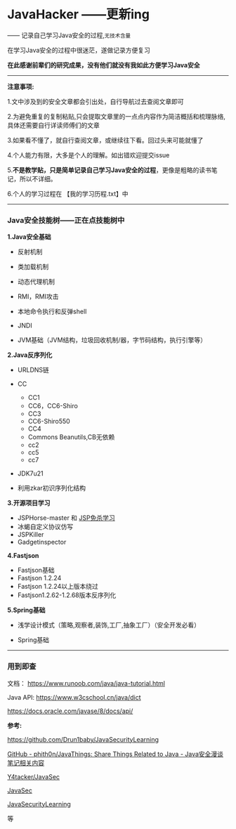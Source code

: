 # JavaHacker ——更新ing

—— 记录自己学习Java安全的过程,`无技术含量`

在学习Java安全的过程中很迷茫，遂做记录方便复习

**在此感谢前辈们的研究成果，没有他们就没有我如此方便学习Java安全**

---

**注意事项:**

1.文中涉及到的安全文章都会引出处，自行导航过去查阅文章即可

2.为避免重复的复制粘贴,只会提取文章里的一点点内容作为简洁概括和梳理脉络,具体还需要自行详读师傅们的文章

3.如果看不懂了，就自行查阅文章，或继续往下看。回过头来可能就懂了

4.个人能力有限，大多是个人的理解。如出错欢迎提交issue

5.**不是教学贴，只是简单记录自己学习Java安全的过程**，更像是粗略的读书笔记，所以不详细。

6.个人的学习过程在 【我的学习历程.txt】中

---

### Java安全技能树——正在点技能树中

**1.Java安全基础**

- 反射机制

-  类加载机制
-  动态代理机制
-  RMI，RMI攻击
-  本地命令执行和反弹shell
-  JNDI
-  JVM基础（JVM结构，垃圾回收机制/器，字节码结构，执行引擎等）

**2.Java反序列化**

- URLDNS链
- CC

  - CC1
  - CC6，CC6-Shiro
  - CC3
  - CC6-Shiro550
  - CC4
  - Commons Beanutils,CB无依赖
  - cc2
  - cc5
  - cc7
- JDK7u21
- 利用zkar初识序列化结构

**3.开源项目学习**

- JSPHorse-master	和 [JSP免杀学习](https://tttang.com/archive/1315/#toc_0x00)
- 冰蝎自定义协议仿写
- JSPKiller
- Gadgetinspector

**4.Fastjson**

- Fastjson基础
- Fastjson 1.2.24
- Fastjson 1.2.24以上版本绕过
- Fastjson1.2.62-1.2.68版本反序列化

**5.Spring基础**

- 浅学设计模式（策略,观察者,装饰,工厂,抽象工厂）（安全开发必看）

- Spring基础

---

### 用到即查

文档：
https://www.runoob.com/java/java-tutorial.html

Java API:
https://www.w3cschool.cn/java/dict

https://docs.oracle.com/javase/8/docs/api/

**参考:**

https://github.com/Drun1baby/JavaSecurityLearning

[GitHub - phith0n/JavaThings: Share Things Related to Java - Java安全漫谈笔记相关内容](https://github.com/phith0n/JavaThings)

[Y4tacker/JavaSec](https://github.com/Y4tacker/JavaSec)

[JavaSec](https://javasec.org/)

[JavaSecurityLearning](https://github.com/Drun1baby/JavaSecurityLearning)

等